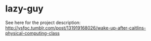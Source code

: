 # lazy-guy
See here for the project description: http://ysfpc.tumblr.com/post/131919168026/wake-up-after-caitlins-physical-computing-class

